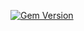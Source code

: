 [![Gem Version](https://badge.fury.io/rb/ember-auth-request-dummy-rails.png)](http://badge.fury.io/rb/ember-auth-request-dummy-rails)
